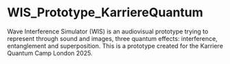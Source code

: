 # WIS_Prototype_KarriereQuantum
Wave Interference Simulator (WIS) is an audiovisual prototype trying to represent through sound and images, three quantum effects: interference, entanglement and superposition. This is a prototype created for the Karriere Quantum Camp London 2025.
